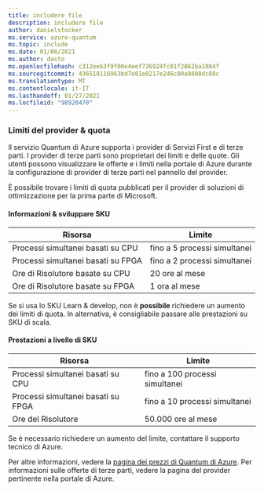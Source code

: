 ```yaml
---
title: includere file
description: includere file
author: danielstocker
ms.service: azure-quantum
ms.topic: include
ms.date: 01/08/2021
ms.author: dasto
ms.openlocfilehash: c312ee63f9f00e4eef726924fc01f2862ba2884f
ms.sourcegitcommit: 436518116963bd7e81e0217e246c80a9808dc88c
ms.translationtype: MT
ms.contentlocale: it-IT
ms.lasthandoff: 01/27/2021
ms.locfileid: "98920470"
---
```

### <a name="provider-limits--quota"></a>Limiti del provider & quota

Il servizio Quantum di Azure supporta i provider di Servizi First e di terze parti. I provider di terze parti sono proprietari dei limiti e delle quote. Gli utenti possono visualizzare le offerte e i limiti nella portale di Azure durante la configurazione di provider di terze parti nel pannello del provider. 

È possibile trovare i limiti di quota pubblicati per il provider di soluzioni di ottimizzazione per la prima parte di Microsoft. 

#### <a name="learn--develop-sku"></a>Informazioni & sviluppare SKU

| Risorsa | Limite |
| --- | --- |
| Processi simultanei basati su CPU | fino a 5 processi simultanei |
| Processi simultanei basati su FPGA | fino a 2 processi simultanei |
| Ore di Risolutore basate su CPU | 20 ore al mese  |
| Ore di Risolutore basate su FPGA | 1 ora al mese  |

Se si usa lo SKU Learn & develop, non è **possibile** richiedere un aumento dei limiti di quota. In alternativa, è consigliabile passare alle prestazioni su SKU di scala.

#### <a name="performance-at-scale-sku"></a>Prestazioni a livello di SKU

| Risorsa | Limite |
| --- | --- |
| Processi simultanei basati su CPU | fino a 100 processi simultanei |
| Processi simultanei basati su FPGA | fino a 10 processi simultanei |
| Ore del Risolutore | 50.000 ore al mese  |

Se è necessario richiedere un aumento del limite, contattare il supporto tecnico di Azure. 

Per altre informazioni, vedere la [pagina dei prezzi di Quantum di Azure](https://aka.ms/AQ/Pricing).
Per informazioni sulle offerte di terze parti, vedere la pagina del provider pertinente nella portale di Azure.
